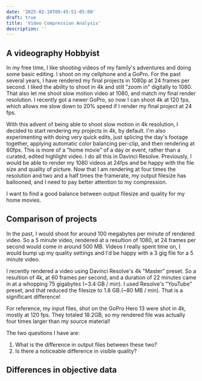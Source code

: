 ```yaml
---
date: '2025-02-10T09:45:51-05:00'
draft: true
title: 'Video Compression Analysis'
description: ''
---
```

## A videography Hobbyist
In my free time, I like shooting videos of my family's adventures and doing some basic editing. I shoot on my cellphone and a GoPro. For the past several years, I have rendered my final projects in 1080p at 24 frames per second. I liked the ability to shoot in 4k and still "zoom in" digitally to 1080. That also let me shoot slow motion video at 1080, and match my final render resolution. I recently got a newer GoPro, so now I can shoot 4k at 120 fps, which allows me slow down to 20% speed if I render my final project at 24 fps.

With this advent of being able to shoot slow motion in 4k resolution, I decided to start rendering my projects in 4k, by default. I'm also experimenting with doing very quick edits, just splicing the day's footage together, applying automatic color balancing per-clip, and then rendering at 60fps. This is more of a "home movie" of a day or event, rather than a curated, edited highlight video. I do all this in Davinci Resolve. Previously, I would be able to render my 1080 videos at 24fps and be happy with the file size and quality of picture. Now that I am rendering at four times the resolution and two and a half times the framerate, my output filesize has ballooned, and I need to pay better attention to my compression.

I want to find a good balance between output filesize and quality for my home movies.

## Comparison of projects
In the past, I would shoot for around 100 megabytes per minute of rendered video. So a 5 minute video, rendered at a resultion of 1080, at 24 frames per second would come in around 500 MB. Videos I really spent time on, I would bump up my quality settings and I'd be happy with a 3 gig file for a 5 minute video.

I recently rendered a video using Davinci Resolve's 4k "Master" preset. So a resultion of 4k, at 60 frames per second, and a duration of 22 minutes came in at a whopping 75 gigabytes (~3.4 GB / min). I used Resolve's "YouTube" preset, and that reduced the filesize to 1.8 GB.(~80 MB / min). That is a significant difference!

For reference, my input files, shot on the GoPro Hero 13 were shot in 4k, mostly at 120 fps. They totaled 18.2GB, so my rendered file was actually four times larger than my source material!

The two questions I have are:
1. What is the difference in output files between these two?
2. Is there a noticeable difference in visible quality?

## Differences in objective data